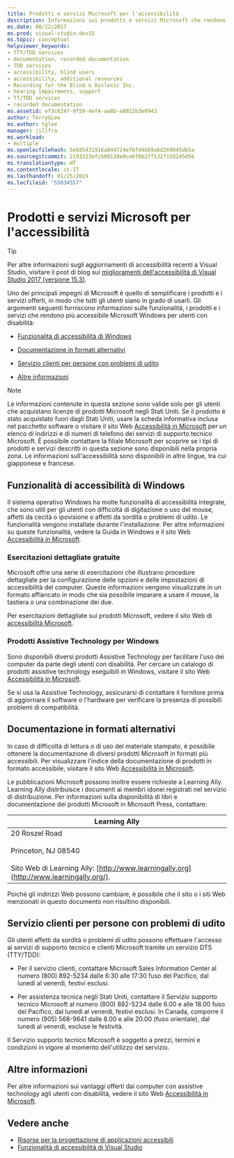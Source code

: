 ```yaml
---
title: Prodotti e servizi Microsoft per l'accessibilità
description: Informazioni sui prodotti e servizi Microsoft che rendono sistemi operativi, programmi e applicazioni più accessibili a tutti gli utenti, comprese le persone con disabilità.
ms.date: 08/22/2017
ms.prod: visual-studio-dev15
ms.topic: conceptual
helpviewer_keywords:
- TTY/TDD services
- documentation, recorded documentation
- TDD services
- accessibility, blind users
- accessibility, additional resources
- Recording for the Blind & Dyslexic Inc.
- hearing impairments, support
- TT/TDD services
- recorded documentation
ms.assetid: ef3c6247-9f59-4ef4-aa8b-a8922b3e0943
author: TerryGLee
ms.author: tglee
manager: jillfra
ms.workload:
- multiple
ms.openlocfilehash: 5eb85431916a844724e7bfd4b69a6d269045db5a
ms.sourcegitcommit: 2193323efc608118e0ce6f6b2ff532f158245d56
ms.translationtype: HT
ms.contentlocale: it-IT
ms.lasthandoff: 01/25/2019
ms.locfileid: "55034557"
---
```

# <a name="accessibility-products-and-services-from-microsoft"></a>Prodotti e servizi Microsoft per l'accessibilità

> [!TIP]
> Per altre informazioni sugli aggiornamenti di accessibilità recenti a Visual Studio, visitare il post di blog sui [miglioramenti dell'accessibilità di Visual Studio 2017 (versione 15.3)](https://blogs.msdn.microsoft.com/visualstudio/2017/08/14/accessibility-improvements-in-visual-studio-2017-version-15-3/).

Uno dei principali impegni di Microsoft è quello di semplificare i prodotti e i servizi offerti, in modo che tutti gli utenti siano in grado di usarli. Gli argomenti seguenti forniscono informazioni sulle funzionalità, i prodotti e i servizi che rendono più accessibile Microsoft Windows per utenti con disabilità:

-   [Funzionalità di accessibilità di Windows](../../ide/reference/accessibility-products-and-services-from-microsoft.md#windows)

-   [Documentazione in formati alternativi](../../ide/reference/accessibility-products-and-services-from-microsoft.md#altfortmats)

-   [Servizio clienti per persone con problemi di udito](../../ide/reference/accessibility-products-and-services-from-microsoft.md#hearing)

-   [Altre informazioni](../../ide/reference/accessibility-products-and-services-from-microsoft.md#moreinfo)

> [!NOTE]
> Le informazioni contenute in questa sezione sono valide solo per gli utenti che acquistano licenze di prodotti Microsoft negli Stati Uniti. Se il prodotto è stato acquistato fuori dagli Stati Uniti, usare la scheda informativa inclusa nel pacchetto software o visitare il sito Web [Accessibilità in Microsoft](http://go.microsoft.com/fwlink/?LinkId=8431) per un elenco di indirizzi e di numeri di telefono dei servizi di supporto tecnico Microsoft. È possibile contattare la filiale Microsoft per scoprire se i tipi di prodotti e servizi descritti in questa sezione sono disponibili nella propria zona. Le informazioni sull'accessibilità sono disponibili in altre lingue, tra cui giapponese e francese.

##  <a name="windows"></a> Funzionalità di accessibilità di Windows

 Il sistema operativo Windows ha molte funzionalità di accessibilità integrate, che sono utili per gli utenti con difficoltà di digitazione o uso del mouse, affetti da cecità o ipovisione o affetti da sordità o problemi di udito. Le funzionalità vengono installate durante l'installazione. Per altre informazioni su queste funzionalità, vedere la Guida in Windows e il sito Web [Accessibilità in Microsoft](http://go.microsoft.com/fwlink/?LinkId=8431).

### <a name="free-step-by-step-tutorials"></a>Esercitazioni dettagliate gratuite

 Microsoft offre una serie di esercitazioni che illustrano procedure dettagliate per la configurazione delle opzioni e delle impostazioni di accessibilità del computer. Queste informazioni vengono visualizzate in un formato affiancato in modo che sia possibile imparare a usare il mouse, la tastiera o una combinazione dei due.

 Per esercitazioni dettagliate sui prodotti Microsoft, vedere il sito Web di [accessibilità Microsoft](http://go.microsoft.com/fwlink/?LinkId=8431).

### <a name="assistive-technology-products-for-windows"></a>Prodotti Assistive Technology per Windows

 Sono disponibili diversi prodotti Assistive Technology per facilitare l'uso dei computer da parte degli utenti con disabilità. Per cercare un catalogo di prodotti assistive technology eseguibili in Windows, visitare il sito Web [Accessibilità in Microsoft](http://go.microsoft.com/fwlink/?LinkId=8431).

 Se si usa la Assistive Technology, assicurarsi di contattare il fornitore prima di aggiornare il software o l'hardware per verificare la presenza di possibili problemi di compatibilità.

##  <a name="altfortmats"></a> Documentazione in formati alternativi

In caso di difficoltà di lettura o di uso del materiale stampato, è possibile ottenere la documentazione di diversi prodotti Microsoft in formati più accessibili. Per visualizzare l'indice della documentazione di prodotti in formato accessibile, visitare il sito Web [Accessibilità in Microsoft](http://go.microsoft.com/fwlink/?LinkId=8431).

Le pubblicazioni Microsoft possono inoltre essere richieste a Learning Ally. Learning Ally distribuisce i documenti ai membri idonei registrati nel servizio di distribuzione. Per informazioni sulla disponibilità di libri e documentazione dei prodotti Microsoft in Microsoft Press, contattare:

|Learning Ally|
| - |
|20 Roszel Road<br /><br /> Princeton, NJ 08540<br /><br /> Sito Web di Learning Ally: [http://www.learningally.org](http://www.learningally.org/).|

Poiché gli indirizzi Web possono cambiare, è possibile che il sito o i siti Web menzionati in questo documento non risultino disponibili.

##  <a name="hearing"></a> Servizio clienti per persone con problemi di udito

Gli utenti affetti da sordità o problemi di udito possono effettuare l'accesso ai servizi di supporto tecnico e clienti Microsoft tramite un servizio DTS (TTY/TDD):

- Per il servizio clienti, contattare Microsoft Sales Information Center al numero (800) 892-5234 dalle 6:30 alle 17:30 fuso del Pacifico, dal lunedì al venerdì, festivi esclusi.

- Per assistenza tecnica negli Stati Uniti, contattare il Servizio supporto tecnico Microsoft al numero (800) 892-5234 dalle 6.00 e alle 18.00 fuso del Pacifico, dal lunedì al venerdì, festivi esclusi. In Canada, comporre il numero (905) 568-9641 dalle 8.00 e alle 20.00 (fuso orientale), dal lunedì al venerdì, escluse le festività.

Il Servizio supporto tecnico Microsoft è soggetto a prezzi, termini e condizioni in vigore al momento dell'utilizzo del servizio.

##  <a name="moreinfo"></a> Altre informazioni

Per altre informazioni sui vantaggi offerti dai computer con assistive technology agli utenti con disabilità, vedere il sito Web [Accessibilità in Microsoft](http://go.microsoft.com/fwlink/?LinkId=8431).

## <a name="see-also"></a>Vedere anche

* [Risorse per la progettazione di applicazioni accessibili](../../ide/reference/resources-for-designing-accessible-applications.md)
* [Funzionalità di accessibilità di Visual Studio](../../ide/reference/accessibility-features-of-visual-studio.md)
